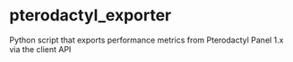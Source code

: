 # pterodactyl_exporter

Python script that exports performance metrics from Pterodactyl Panel 1.x via the client API
